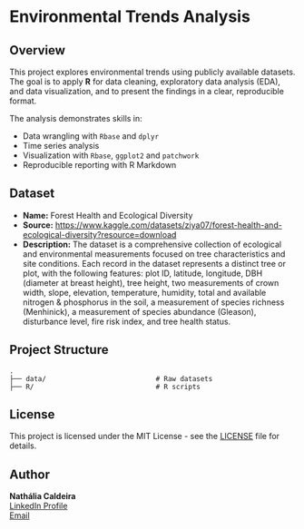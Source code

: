 # Environmental Trends Analysis

## Overview
This project explores environmental trends using publicly available datasets. The goal is to apply **R** for data cleaning, exploratory data analysis (EDA), and data visualization, and to present the findings in a clear, reproducible format.

The analysis demonstrates skills in:
- Data wrangling with `Rbase` and `dplyr`
- Time series analysis
- Visualization with `Rbase`, `ggplot2` and `patchwork`
- Reproducible reporting with R Markdown

## Dataset
- **Name:** Forest Health and Ecological Diversity
- **Source:** https://www.kaggle.com/datasets/ziya07/forest-health-and-ecological-diversity?resource=download
- **Description:** The dataset is a comprehensive collection of ecological and environmental measurements focused on tree characteristics and site conditions. Each record in the dataset represents a distinct tree or plot, with the following features: plot ID, latitude, longitude, DBH (diameter at breast height), tree height, two measurements of crown width, slope, elevation, temperature, humidity, total and available nitrogen & phosphorus in the soil, a measurement of species richness (Menhinick), a measurement of species abundance (Gleason), disturbance level, fire risk index, and tree health status.

## Project Structure
```plaintext
.
├── data/                           # Raw datasets
├── R/                              # R scripts
```

## License
This project is licensed under the MIT License - see the [LICENSE](LICENSE) file for details.

## Author
**Nathália Caldeira**  
[LinkedIn Profile](www.linkedin.com/in/nathália-caldeira-9886b3173)  
[Email](mailto:ncaldeira.trad@gmail.com)

